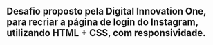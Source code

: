 ## Desafio proposto pela Digital Innovation One, para recriar a página de login do Instagram, utilizando HTML + CSS, com responsividade.
